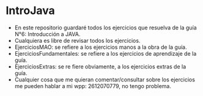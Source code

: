 # IntroJava

- En este repositorio guardaré todos los ejercicios que resuelva de la guía N°6: Introducción a JAVA.
- Cualquiera es libre de revisar todos los ejercicios.
- EjerciciosMAO: se refiere a los ejercicios manos a la obra de la guía.
- EjerciciosFundamentales: se refiere a los ejercicios de aprendizaje de la guía.
- EjerciciosExtras: se re fiere obviamente, a los ejercicios extras de la guía.
- Cualquier cosa que me quieran comentar/consultar sobre los ejercicios me pueden hablar a mi wpp: 2612070779, no tengo problema.
